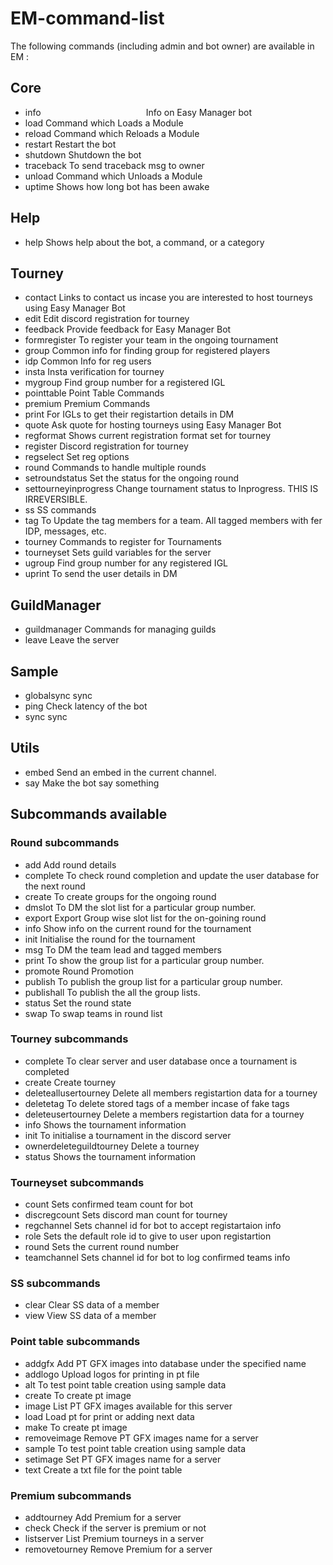 # EM-command-list

The following commands (including admin and bot owner) are available in EM :

## Core

* info            Info on Easy Manager bot  
* load            Command which Loads a Module  
* reload          Command which Reloads a Module  
* restart         Restart the bot  
* shutdown        Shutdown the bot  
* traceback       To send traceback msg to owner  
* unload          Command which Unloads a Module  
* uptime          Shows how long bot has been awake  

## Help

* help            Shows help about the bot, a command, or a category  

## Tourney

* contact         Links to contact us incase you are interested to host tourneys using Easy Manager Bot  
* edit            Edit discord registration for tourney  
* feedback        Provide feedback for Easy Manager Bot  
* formregister    To register your team in the ongoing tournament  
* group           Common info for finding group for registered players  
* idp             Common Info for reg users  
* insta           Insta verification for tourney  
* mygroup         Find group number for a registered IGL  
* pointtable      Point Table Commands  
* premium         Premium Commands  
* print           For IGLs to get their registartion details in DM  
* quote           Ask quote for hosting tourneys using Easy Manager Bot  
* regformat       Shows current registration format set for tourney  
* register        Discord registration for tourney  
* regselect       Set reg options  
* round           Commands to handle multiple rounds  
* setroundstatus  Set the status for the ongoing round  
* settourneyinprogress Change tournament status to Inprogress. THIS IS IRREVERSIBLE.  
* ss              SS commands  
* tag             To Update the tag members for a team. All tagged members with fer IDP, messages, etc.  
* tourney         Commands to register for Tournaments  
* tourneyset      Sets guild variables for the server  
* ugroup          Find group number for any registered IGL  
* uprint          To send the user details in DM  

## GuildManager

* guildmanager    Commands for managing guilds  
* leave           Leave the server  

## Sample

* globalsync      sync  
* ping            Check latency of the bot  
* sync            sync  

## Utils

* embed           Send an embed in the current channel.  
* say             Make the bot say something  


## Subcommands available

### Round subcommands

* add 			Add round details  
* complete 		To check round completion and update the user database for the next round  
* create 		To create groups for the ongoing round  
* dmslot 		To DM the slot list for a particular group number.  
* export 		Export Group wise slot list for the on-goining round  
* info 			Show info on the current round for the tournament  
* init 			Initialise the round for the tournament  
* msg 			To DM the team lead and tagged members  
* print 		To show the group list for a particular group number.  
* promote 		Round Promotion  
* publish 		To publish the group list for a particular group number.  
* publishall 	To publish the all the group lists.  
* status 		Set the round state  
* swap 			To swap teams in round list  


### Tourney subcommands

* complete 		To clear server and user database once a tournament is completed  
* create 		Create tourney  
* deleteallusertourney Delete all members registartion data for a tourney  
* deletetag 	To delete stored tags of a member incase of fake tags  
* deleteusertourney Delete a members registartion data for a tourney  
* info 			Shows the tournament information  
* init 			To initialise a tournament in the discord server  
* ownerdeleteguildtourney Delete a tourney  
* status 		Shows the tournament information  

### Tourneyset subcommands

* count 		Sets confirmed team count for bot  
* discregcount 	Sets discord man count for tourney  
* regchannel 	Sets channel id for bot to accept registartaion info  
* role 			Sets the default role id to give to user upon registartion  
* round 		Sets the current round number  
* teamchannel 	Sets channel id for bot to log confirmed teams info  

### SS subcommands

* clear 		Clear SS data of a member  
* view 			View SS data of a member  

### Point table subcommands

* addgfx 		Add PT GFX images into database under the specified name  
* addlogo 		Upload logos for printing in pt file  
* alt 			To test point table creation using sample data  
* create 		To create pt image  
* image 		List PT GFX images available for this server  
* load 			Load pt for print or adding next data  
* make 			To create pt image  
* removeimage 	Remove PT GFX images name for a server  
* sample 		To test point table creation using sample data  
* setimage 		Set PT GFX images name for a server  
* text 			Create a txt file for the point table  

### Premium subcommands

* addtourney    Add Premium for a server  
* check 		Check if the server is premium or not  
* listserver 	List Premium tourneys in a server  
* removetourney Remove Premium for a server  

